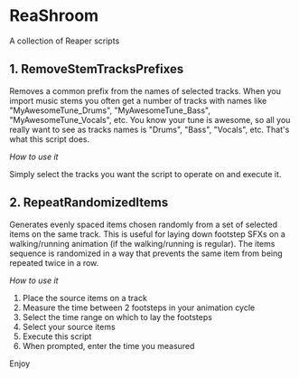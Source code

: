 # ReaShroom
A collection of Reaper scripts

## 1. RemoveStemTracksPrefixes

Removes a common prefix from the names of selected tracks. When you import music stems you often get a number of tracks with names like "MyAwesomeTune_Drums", "MyAwesomeTune_Bass", "MyAwesomeTune_Vocals", etc. You know your tune is awesome, so all you really want to see as tracks names is "Drums", "Bass", "Vocals", etc. That's what this script does.

*How to use it*

Simply select the tracks you want the script to operate on and execute it.

## 2. RepeatRandomizedItems

Generates evenly spaced items chosen randomly from a set of selected items on the same track. This is useful for laying down footstep SFXs on a walking/running animation (if the walking/running is regular). The items sequence is randomized in a way that prevents the same item from being repeated twice in a row.

*How to use it*

1. Place the source items on a track
2. Measure the time between 2 footsteps in your animation cycle
3. Select the time range on which to lay the footsteps
4. Select your source items
5. Execute this script
6. When prompted, enter the time you measured

Enjoy
